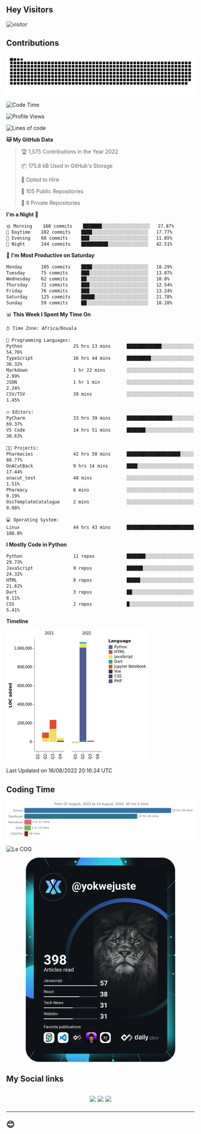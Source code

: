 ## Hey Visitors
![visitor](https://profile-counter.glitch.me/yokwejuste/count.svg)

## Contributions
<p align="center">
  <img src="https://raw.githubusercontent.com/yokwejuste/yokwejuste/output/github-contribution-grid-snake.svg" />
</p>

<!--START_SECTION:waka-->
![Code Time](http://img.shields.io/badge/Code%20Time-0%20secs-blue)

![Profile Views](http://img.shields.io/badge/Profile%20Views-173-blue)

![Lines of code](https://img.shields.io/badge/From%20Hello%20World%20I%27ve%20Written-1%20Million%20lines%20of%20code-blue)

**🐱 My GitHub Data** 

> 🏆 1,575 Contributions in the Year 2022
 > 
> 📦 175.8 kB Used in GitHub's Storage 
 > 
> 💼 Opted to Hire
 > 
> 📜 105 Public Repositories 
 > 
> 🔑 8 Private Repositories  
 > 
**I'm a Night 🦉** 

```text
🌞 Morning    160 commits    ███████░░░░░░░░░░░░░░░░░░   27.87% 
🌆 Daytime    102 commits    ████░░░░░░░░░░░░░░░░░░░░░   17.77% 
🌃 Evening    68 commits     ███░░░░░░░░░░░░░░░░░░░░░░   11.85% 
🌙 Night      244 commits    ██████████░░░░░░░░░░░░░░░   42.51%

```
📅 **I'm Most Productive on Saturday** 

```text
Monday       105 commits    ████░░░░░░░░░░░░░░░░░░░░░   18.29% 
Tuesday      75 commits     ███░░░░░░░░░░░░░░░░░░░░░░   13.07% 
Wednesday    62 commits     ██░░░░░░░░░░░░░░░░░░░░░░░   10.8% 
Thursday     72 commits     ███░░░░░░░░░░░░░░░░░░░░░░   12.54% 
Friday       76 commits     ███░░░░░░░░░░░░░░░░░░░░░░   13.24% 
Saturday     125 commits    █████░░░░░░░░░░░░░░░░░░░░   21.78% 
Sunday       59 commits     ██░░░░░░░░░░░░░░░░░░░░░░░   10.28%

```


📊 **This Week I Spent My Time On** 

```text
⌚︎ Time Zone: Africa/Douala

💬 Programming Languages: 
Python                   25 hrs 13 mins      █████████████░░░░░░░░░░░░   54.76% 
TypeScript               16 hrs 44 mins      █████████░░░░░░░░░░░░░░░░   36.32% 
Markdown                 1 hr 22 mins        ░░░░░░░░░░░░░░░░░░░░░░░░░   2.99% 
JSON                     1 hr 1 min          ░░░░░░░░░░░░░░░░░░░░░░░░░   2.24% 
CSV/TSV                  39 mins             ░░░░░░░░░░░░░░░░░░░░░░░░░   1.45%

🔥 Editors: 
PyCharm                  33 hrs 39 mins      █████████████████░░░░░░░░   69.37% 
VS Code                  14 hrs 51 mins      ███████░░░░░░░░░░░░░░░░░░   30.63%

🐱‍💻 Projects: 
Pharmacies               42 hrs 50 mins      ████████████████████░░░░░   80.77% 
OnACutBack               9 hrs 14 mins       ████░░░░░░░░░░░░░░░░░░░░░   17.44% 
onacut_test              48 mins             ░░░░░░░░░░░░░░░░░░░░░░░░░   1.51% 
Pharmacy                 6 mins              ░░░░░░░░░░░░░░░░░░░░░░░░░   0.19% 
OssTemplateCatalogue     2 mins              ░░░░░░░░░░░░░░░░░░░░░░░░░   0.08%

💻 Operating System: 
Linux                    44 hrs 43 mins      █████████████████████████   100.0%

```

**I Mostly Code in Python** 

```text
Python                   11 repos            ███████░░░░░░░░░░░░░░░░░░   29.73% 
JavaScript               9 repos             ██████░░░░░░░░░░░░░░░░░░░   24.32% 
HTML                     8 repos             █████░░░░░░░░░░░░░░░░░░░░   21.62% 
Dart                     3 repos             ██░░░░░░░░░░░░░░░░░░░░░░░   8.11% 
CSS                      2 repos             █░░░░░░░░░░░░░░░░░░░░░░░░   5.41%

```


**Timeline**

![Chart not found](https://raw.githubusercontent.com/yokwejuste/yokwejuste/master/charts/bar_graph.png) 


 Last Updated on 16/08/2022 20:16:24 UTC
<!--END_SECTION:waka-->

## Coding Time

[![wakatime-stats](https://github.com/yokwejuste/yokwejuste/blob/master/images/stat.svg)](https://wakatime.com/@yokwejuste)

![Le COQ](https://metrics.lecoq.io/yokwejuste/)
<p align="center">
  <a href="#"><img src="https://github.com/yokwejuste/yokwejuste/blob/master/devcard.svg" width="400" alt="Yonkeu K. Steve's Dev Card"/></a>
</p>
<h2>My Social links<h2>
<p align="center">
  <a href="https://twitter.com/yokwejuste"><img src="https://img.shields.io/badge/twitter-%231DA1F2.svg?style=for-the-badge&logo=Twitter&logoColor=white"></a>
  <a href="https://linkedin.com/in/yokwejuste"><img src="https://img.shields.io/badge/linkedin-%230077B5.svg?style=for-the-badge&logo=linkedin&logoColor=white"></a>
  <a href="https://instagram.com/yokwejuste0"><img src="https://img.shields.io/badge/instagram-%23E4405F.svg?style=for-the-badge&logo=Instagram&logoColor=white"></a>
</p>
<hr>
😊
